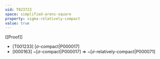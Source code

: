 ```yaml
---
uid: T023723
space: simplified-arens-square
property: sigma-relatively-compact
value: true
---
```

[[Proof]]

* [T001233] [$\sigma$-compact|P000017]
* [I000163] ~[$\sigma$-compact|P000017] => ~[$\sigma$-relatively-compact|P000071]

